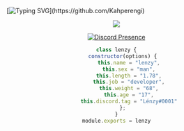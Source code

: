 [![Typing
SVG](https://readme-typing-svg.herokuapp.com/?lines=Selam+Lenzy+Seni+Görünce+Sevinecek!!&center=true&color="#00f8ff")](https://github.com/Kahperengi)
<div align="center">

<p align="center">
  <samp>
    <img src="https://komarev.com/ghpvc/?username=Kahperengi">
  </samp>
</p>

  
 [![Discord Presence](https://lanyard-profile-readme.vercel.app/api/896834304930369578?hideDiscrim=true)](https://discord.com/users/896834304930369578) 
  
```js
class lenzy {
    constructor(options) {
        this.name = "lenzy",
        this.sex = "man",
        this.length = "1.78",
        this.job = "developer",
        this.weight = "68",
        this.age = "17",
        this.discord.tag = "Lénzy#0001"
    };
}
module.exports = lenzy
```
